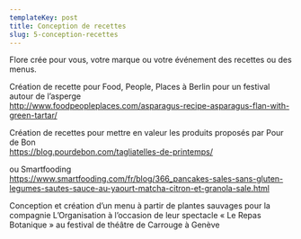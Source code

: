 ```yaml
---
templateKey: post
title: Conception de recettes
slug: 5-conception-recettes
---
```

Flore crée pour vous, votre marque ou votre événement des recettes ou des menus.

Création de recette pour Food, People, Places à Berlin pour un festival autour de l’asperge\
<http://www.foodpeopleplaces.com/asparagus-recipe-asparagus-flan-with-green-tartar/>

Création de recettes pour mettre en valeur les produits proposés par Pour de Bon\
[https://blog.pourdebon.com/tagliatelles-de-printemps/ ](https://blog.pourdebon.com/tagliatelles-de-printemps/)

[](https://blog.pourdebon.com/tagliatelles-de-printemps/)ou Smartfooding\
<https://www.smartfooding.com/fr/blog/366_pancakes-sales-sans-gluten-legumes-sautes-sauce-au-yaourt-matcha-citron-et-granola-sale.html>

Conception et création d’un menu à partir de plantes sauvages pour la compagnie L’Organisation à l’occasion de leur spectacle « Le Repas Botanique » au festival de théâtre de Carrouge à Genève
